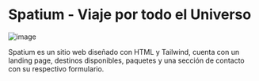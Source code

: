 # Spatium - Viaje por todo el Universo

![image](https://github.com/user-attachments/assets/268399be-a697-4cf4-b0ea-78af81764bb2)

Spatium es un sitio web diseñado con HTML y Tailwind, cuenta con un landing page, destinos disponibles, paquetes y una sección de contacto con su respectivo formulario.
